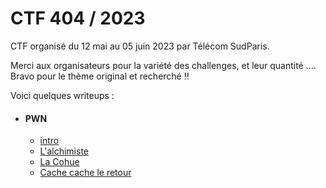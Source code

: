 # CTF 404 / 2023


CTF organisé du 12 mai au 05 juin 2023 par Télécom SudParis.

Merci aux organisateurs pour la variété des challenges, et leur quantité ....
Bravo pour le thème original et recherché !!

Voici quelques writeups :


- #### PWN
  - [intro](pwn/intro)
  - [L'alchimiste](pwn/alchimiste)
  - [La Cohue](pwn/cohue)
  - [Cache cache le retour](pwn/cache)
  

